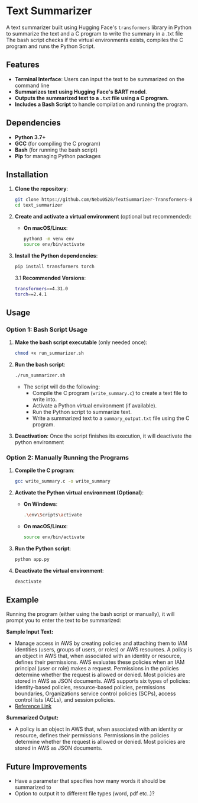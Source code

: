 # Text Summarizer

A text summarizer built using Hugging Face's `transformers` library in Python to summarize the text and a C program to write the summary in a .txt file The bash script checks if the virtual environments exists, compiles the C program and runs the Python Script.

## Features
- **Terminal Interface**: Users can input the text to be summarized on the command line
- **Summarizes text using Hugging Face's BART model**.
- **Outputs the summarized text to a `.txt` file using a C program.**
- **Includes a Bash Script** to handle compilation and running the program.

## Dependencies
- **Python 3.7+**
- **GCC** (for compiling the C program)
- **Bash** (for running the bash script)
- **Pip** for managing Python packages

## Installation

1. **Clone the repository**:
    ```bash
    git clone https://github.com/Nebu0528/TextSummarizer-Transformers-Bart.git
    cd text_summarizer
    ```

2. **Create and activate a virtual environment** (optional but recommended):
    - **On macOS/Linux**:
      ```bash
      python3 -m venv env
      source env/bin/activate
      ```

3. **Install the Python dependencies**:
    ```bash
    pip install transformers torch
    ```
    3.1 **Recommended Versions**:
    ```bash
    transformers==4.31.0
    torch==2.4.1
    ```

## Usage

### Option 1: Bash Script Usage

1. **Make the bash script executable** (only needed once):
    ```bash
    chmod +x run_summarizer.sh
    ```

2. **Run the bash script**:
    ```bash
    ./run_summarizer.sh
    ```

   - The script will do the following:
     - Compile the C program (`write_summary.c`) to create a text file to write into.
     - Activate a Python virtual environment (if available).
     - Run the Python script to summarize text.
     - Write a summarized text to a `summary_output.txt` file using the C program.

3. **Deactivation**: Once the script finishes its execution, it will deactivate the python environment

### Option 2: Manually Running the Programs

1. **Compile the C program**:
    ```bash
    gcc write_summary.c -o write_summary
    ```

2. **Activate the Python virtual environment (Optional)**:
    - **On Windows**:
      ```bash
      .\env\Scripts\activate
      ```
    - **On macOS/Linux**:
      ```bash
      source env/bin/activate
      ```

3. **Run the Python script**:
    ```bash
    python app.py
    ```

4. **Deactivate the virtual environment**:
    ```bash
    deactivate
    ```

## Example

Running the program (either using the bash script or manually), it will prompt you to enter the text to be summarized:

**Sample Input Text:**
- Manage access in AWS by creating policies and attaching them to IAM identities (users, groups of users, or roles) or AWS resources. A policy is an object in AWS that, when associated with an identity or resource, defines their permissions. AWS evaluates these policies when an IAM principal (user or role) makes a request. Permissions in the policies determine whether the request is allowed or denied. Most policies are stored in AWS as JSON documents. AWS supports six types of policies: identity-based policies, resource-based policies, permissions boundaries, Organizations service control policies (SCPs), access control lists (ACLs), and session policies.
- [Reference Link](https://docs.aws.amazon.com/IAM/latest/UserGuide/access_policies.html)

**Summarized Output:**
- A policy is an object in AWS that, when associated with an identity or resource, defines their permissions. Permissions in the policies determine whether the request is allowed or denied. Most policies are stored in AWS as JSON documents. 

## Future Improvements
- Have a parameter that specifies how many words it should be summarized to 
- Option to output it to different file types (word, pdf etc..)?

